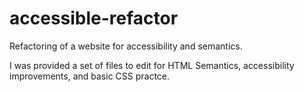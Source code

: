 # accessible-refactor
Refactoring of a website for accessibility and semantics.

  I was provided a set of files to edit for HTML Semantics, accessibility improvements, and basic CSS practce.
